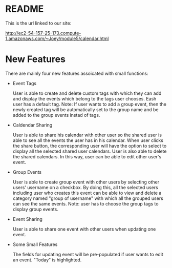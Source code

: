 # README

This is the url linked to our site:

http://ec2-54-157-25-173.compute-1.amazonaws.com/~Joey/module5/calendar.html

# New Features
There are mainly four new features assoicated with small functions:

- Event Tags

    User is able to create and delete custom tags with which they can add and display the events which belong to the tags user chooses. Eash user has a default tag. Note: If user wants to add a group event, then the newly created tag will be automatically set to the group name and be added to the group events instad of tags.

- Caldendar Sharing

    User is able to share his calendar with other user so the shared user is able to see all the events the user has in his calendar. When user clicks the share button, the corresponding user will have the option to select to display all the selected shared user calendars. User is also able to delete the shared calendars. In this way, user can be able to edit other user's event.

- Group Events

    User is able to create group event with other users by selecting other users' username on a checkbox. By doing this, all the selected users including user who creates this event can be able to view and delete a category named "group of username" with which all the grouped users can see the same events. Note: user has to choose the group tags to display group events.

- Event Sharing

    User is able to share one event with other users when updating one event.


- Some Small Features

    The fields for updating event will be pre-populated if user wants to edit an event. "Today" is highlighted.
